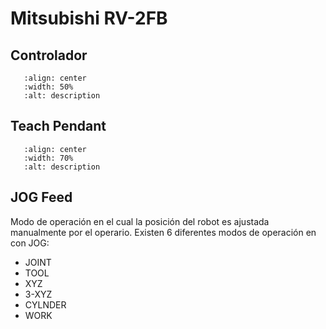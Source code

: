 # Mitsubishi RV-2FB


## Controlador

```{image} ../_static/img/display_controller.jpg
   :align: center
   :width: 50%
   :alt: description
```

## Teach Pendant

```{image} ../_static/img/teach.jpg
   :align: center
   :width: 70%
   :alt: description
```

## JOG Feed

Modo de operación en el cual la posición del robot es ajustada manualmente por el operario. Existen 6 diferentes modos de operación en con JOG:

- JOINT
- TOOL
- XYZ
- 3-XYZ
- CYLNDER
- WORK

